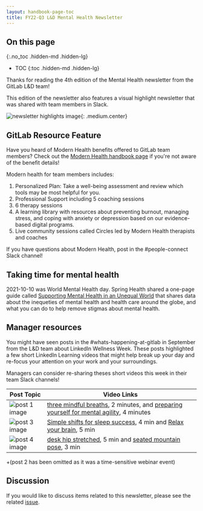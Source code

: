 ```yaml
---
layout: handbook-page-toc
title: FY22-Q3 L&D Mental Health Newsletter
---
```


## On this page
{:.no_toc .hidden-md .hidden-lg}

- TOC
{:toc .hidden-md .hidden-lg}


Thanks for reading the 4th edition of the Mental Health newsletter from the GitLab L&D team!

This edition of the newsletter also features a visual highlight newsletter that was shared with team members in Slack.

![newsletter highlights image](/handbook/people-group/learning-and-development/newsletter/mental-health-newsletter/FY22-Q3/newsletter-image.png){: .medium.center}


## GitLab Resource Feature

Have you heard of Modern Health benefits offered to GitLab team members? Check out the [Modern Health handbook page](/handbook/total-rewards/benefits/modern-health/#what-does-modern-health-offer) if you're not aware of the benefit details!

Modern health for team members includes:

1. Personalized Plan: Take a well-being assessment and review which tools may be most helpful for you.
1. Professional Support including 5 coaching sessions
1. 6 therapy sessions
1. A learning library with resources about preventing burnout, managing stress, and coping with anxiety or depression based on our evidence-based digital programs.
1. Live community sessions called Circles led by Modern Health therapists and coaches

If you have questions about Modern Health, post in the #people-connect Slack channel! 



## Taking time for mental health

2021-10-10 was World Mental Health day. Spring Health shared a one-page guide called [Supporting Mental Health in an Unequal World](https://drive.google.com/file/d/12tytq8qMp4TO4DovKTkrO4ZtNkfvDNbx/view?usp=sharing) that shares data about the inequeties of mental health and health care around the globe, and what you can do to help remove stigmas about mental health.

## Manager resources

You might have seen posts in the #whats-happening-at-gitlab in September from the L&D team about LinkedIn Wellness Week. These posts highlighted a few short LinkedIn Learning videos that might help break up your day and re-focus your attention on your work and your surroundings.

Managers can consider re-sharing theses short videos this week in their team Slack channels!

| Post Topic | Video Links |
| ----- | ----- |
| ![post 1 image](/handbook/people-group/learning-and-development/newsletter/mental-health-newsletter/FY22-Q3/mental-health-1.png) | [three mindful breaths](https://www.linkedin.com/learning/mindful-meditations-for-work-and-life/three-breaths-practice?u=2255073), 2 minutes, and [preparing yourself for mental agility](https://www.linkedin.com/learning/cultivating-mental-agility/physically-preparing-yourself-for-mental-agility-2?u=2255073), 4 minutes |
| ![post 3 image](/handbook/people-group/learning-and-development/newsletter/mental-health-newsletter/FY22-Q3/mental-health-3.png) | [Simple shifts for sleep success](https://www.linkedin.com/learning/sleep-is-your-superpower/simple-shifts-for-sleep-success), 4 min and [Relax your brain](https://www.linkedin.com/learning/creativity-tips-for-all-weekly/relax-your-brain), 5 min |
| ![post 4 image](/handbook/people-group/learning-and-development/newsletter/mental-health-newsletter/FY22-Q3/mental-health-4.png) | [desk hip stretched](https://www.linkedin.com/learning/chair-work-yoga-fitness-and-stretching-at-your-desk/hip-stretches), 5 min and [seated mountain pose](https://www.linkedin.com/learning/chair-work-yoga-fitness-and-stretching-at-your-desk/seated-mountain), 3 min  |

+(post 2 has been omitted as it was a time-sensitive webinar event)


## Discussion 

If you would like to discuss items related to this newsletter, please see the related [issue](https://gitlab.com/gitlab-com/people-group/learning-development/mental-health/-/issues/3). 
